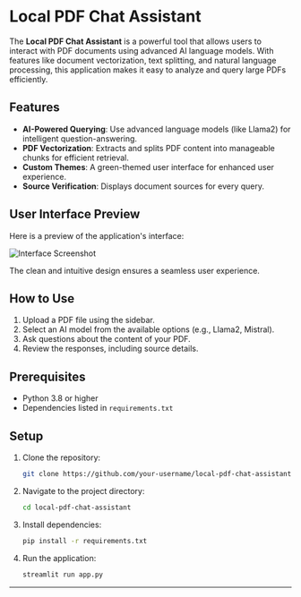 # Local PDF Chat Assistant

The **Local PDF Chat Assistant** is a powerful tool that allows users to interact with PDF documents using advanced AI language models. With features like document vectorization, text splitting, and natural language processing, this application makes it easy to analyze and query large PDFs efficiently.

## Features
- **AI-Powered Querying**: Use advanced language models (like Llama2) for intelligent question-answering.
- **PDF Vectorization**: Extracts and splits PDF content into manageable chunks for efficient retrieval.
- **Custom Themes**: A green-themed user interface for enhanced user experience.
- **Source Verification**: Displays document sources for every query.

## User Interface Preview
Here is a preview of the application's interface:

![Interface Screenshot](C:\Users\intel\Desktop\RAG_FINAL\docs\source\_static\interface.png)

The clean and intuitive design ensures a seamless user experience.

## How to Use
1. Upload a PDF file using the sidebar.
2. Select an AI model from the available options (e.g., Llama2, Mistral).
3. Ask questions about the content of your PDF.
4. Review the responses, including source details.

## Prerequisites
- Python 3.8 or higher
- Dependencies listed in `requirements.txt`

## Setup
1. Clone the repository:
   ```bash
   git clone https://github.com/your-username/local-pdf-chat-assistant.git
   ```
2. Navigate to the project directory:
   ```bash
   cd local-pdf-chat-assistant
   ```
3. Install dependencies:
   ```bash
   pip install -r requirements.txt
   ```
4. Run the application:
   ```bash
   streamlit run app.py
   ```

---
